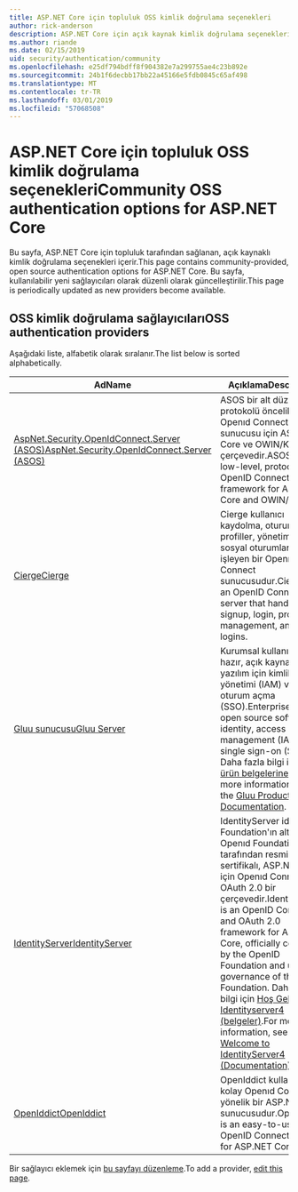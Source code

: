 ```yaml
---
title: ASP.NET Core için topluluk OSS kimlik doğrulama seçenekleri
author: rick-anderson
description: ASP.NET Core için açık kaynak kimlik doğrulama seçenekleri keşfedin.
ms.author: riande
ms.date: 02/15/2019
uid: security/authentication/community
ms.openlocfilehash: e25df794bdff8f904382e7a299755ae4c23b892e
ms.sourcegitcommit: 24b1f6decbb17bb22a45166e5fdb0845c65af498
ms.translationtype: MT
ms.contentlocale: tr-TR
ms.lasthandoff: 03/01/2019
ms.locfileid: "57068508"
---
```

# <a name="community-oss-authentication-options-for-aspnet-core"></a><span data-ttu-id="0281f-103">ASP.NET Core için topluluk OSS kimlik doğrulama seçenekleri</span><span class="sxs-lookup"><span data-stu-id="0281f-103">Community OSS authentication options for ASP.NET Core</span></span>

<span data-ttu-id="0281f-104">Bu sayfa, ASP.NET Core için topluluk tarafından sağlanan, açık kaynaklı kimlik doğrulama seçenekleri içerir.</span><span class="sxs-lookup"><span data-stu-id="0281f-104">This page contains community-provided, open source authentication options for ASP.NET Core.</span></span> <span data-ttu-id="0281f-105">Bu sayfa, kullanılabilir yeni sağlayıcıları olarak düzenli olarak güncelleştirilir.</span><span class="sxs-lookup"><span data-stu-id="0281f-105">This page is periodically updated as new providers become available.</span></span>

## <a name="oss-authentication-providers"></a><span data-ttu-id="0281f-106">OSS kimlik doğrulama sağlayıcıları</span><span class="sxs-lookup"><span data-stu-id="0281f-106">OSS authentication providers</span></span>

<span data-ttu-id="0281f-107">Aşağıdaki liste, alfabetik olarak sıralanır.</span><span class="sxs-lookup"><span data-stu-id="0281f-107">The list below is sorted alphabetically.</span></span>

| <span data-ttu-id="0281f-108">Ad</span><span class="sxs-lookup"><span data-stu-id="0281f-108">Name</span></span> | <span data-ttu-id="0281f-109">Açıklama</span><span class="sxs-lookup"><span data-stu-id="0281f-109">Description</span></span> |
| ---- | ----------- |
| [<span data-ttu-id="0281f-110">AspNet.Security.OpenIdConnect.Server (ASOS)</span><span class="sxs-lookup"><span data-stu-id="0281f-110">AspNet.Security.OpenIdConnect.Server (ASOS)</span></span>](https://github.com/aspnet-contrib/AspNet.Security.OpenIdConnect.Server) | <span data-ttu-id="0281f-111">ASOS bir alt düzey ve protokolü öncelikli Openıd Connect sunucusu için ASP.NET Core ve OWIN/Katana çerçevedir.</span><span class="sxs-lookup"><span data-stu-id="0281f-111">ASOS is a low-level, protocol-first OpenID Connect server framework for ASP.NET Core and OWIN/Katana.</span></span> |
| [<span data-ttu-id="0281f-112">Cierge</span><span class="sxs-lookup"><span data-stu-id="0281f-112">Cierge</span></span>](https://github.com/pwdless/Cierge) | <span data-ttu-id="0281f-113">Cierge kullanıcı kaydolma, oturum açma, profiller, yönetim ve sosyal oturumların işleyen bir Openıd Connect sunucusudur.</span><span class="sxs-lookup"><span data-stu-id="0281f-113">Cierge is an OpenID Connect server that handles user signup, login, profiles, management, and social logins.</span></span> |
| [<span data-ttu-id="0281f-114">Gluu sunucusu</span><span class="sxs-lookup"><span data-stu-id="0281f-114">Gluu Server</span></span>](https://gluu.org/) | <span data-ttu-id="0281f-115">Kurumsal kullanıma hazır, açık kaynak yazılım için kimlik, erişim yönetimi (IAM) ve çoklu oturum açma (SSO).</span><span class="sxs-lookup"><span data-stu-id="0281f-115">Enterprise ready, open source software for identity, access management (IAM), and single sign-on (SSO).</span></span> <span data-ttu-id="0281f-116">Daha fazla bilgi için [Gluu ürün belgelerine](https://gluu.org/docs/).</span><span class="sxs-lookup"><span data-stu-id="0281f-116">For more information, see the [Gluu Product Documentation](https://gluu.org/docs/).</span></span> |
| [<span data-ttu-id="0281f-117">IdentityServer</span><span class="sxs-lookup"><span data-stu-id="0281f-117">IdentityServer</span></span>](https://identityserver.io/) | <span data-ttu-id="0281f-118">IdentityServer idare .NET Foundation'ın altında ve Openıd Foundation tarafından resmi olarak sertifikalı, ASP.NET Core için Openıd Connect ve OAuth 2.0 bir çerçevedir.</span><span class="sxs-lookup"><span data-stu-id="0281f-118">IdentityServer is an OpenID Connect and OAuth 2.0 framework for ASP.NET Core, officially certified by the OpenID Foundation and under governance of the .NET Foundation.</span></span> <span data-ttu-id="0281f-119">Daha fazla bilgi için [Hoş Geldiniz Identityserver4 (belgeler)](https://identityserver4.readthedocs.io/en/latest/).</span><span class="sxs-lookup"><span data-stu-id="0281f-119">For more information, see [Welcome to IdentityServer4 (Documentation)](https://identityserver4.readthedocs.io/en/latest/).</span></span> |
| [<span data-ttu-id="0281f-120">OpenIddict</span><span class="sxs-lookup"><span data-stu-id="0281f-120">OpenIddict</span></span>](https://github.com/openiddict/openiddict-core) | <span data-ttu-id="0281f-121">OpenIddict kullanımı kolay Openıd Connect yönelik bir ASP.NET Core sunucusudur.</span><span class="sxs-lookup"><span data-stu-id="0281f-121">OpenIddict is an easy-to-use OpenID Connect server for ASP.NET Core.</span></span> |

<span data-ttu-id="0281f-122">Bir sağlayıcı eklemek için [bu sayfayı düzenleme](https://github.com/login?return_to=https%3A%2F%2Fgithub.com%2Faspnet%2FDocs%2Fedit%2Fmaster%2Faspnetcore%2Fsecurity%2Fauthentication%2Fcommunity.md).</span><span class="sxs-lookup"><span data-stu-id="0281f-122">To add a provider, [edit this page](https://github.com/login?return_to=https%3A%2F%2Fgithub.com%2Faspnet%2FDocs%2Fedit%2Fmaster%2Faspnetcore%2Fsecurity%2Fauthentication%2Fcommunity.md).</span></span>
